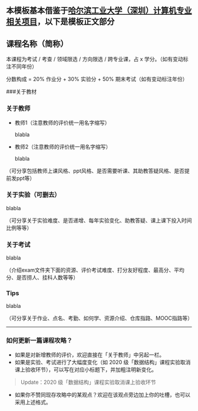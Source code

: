 ## 本模板基本借鉴于[哈尔滨工业大学（深圳）计算机专业相关项目](https://github.com/hewei2001/HITSZ-OpenCS)，以下是模板正文部分

## 课程名称（简称）

本课程为考试 / 考查 / 领域限选 / 方向限选 / 跨专业课，占 x 学分。（如有变动标注不同年份）

分数构成 = 20% 作业分 + 30% 实验分 + 50% 期末考试（如有变动标注年份）

###关于教材

### 关于教师

- 教师1（注意教师的评价统一用名字缩写）

  blabla

- 教师2（注意教师的评价统一用名字缩写）

  blabla

（可分享包括教师上课风格、ppt风格、是否需要听课、其助教答疑风格、是否提前发ppt等）

### 关于实验（可删去）

blabla

（可分享关于实验难度、是否递增、每年实验变化、助教答疑、课上课下投入时间比例等等）

### 关于考试

blabla

（介绍exam文件夹下面的资源、评价考试难度、打分友好程度、最高分、平均分、是否捞人、挂科人数等等）

### Tips

blabla

（可分享关于作业、点名、考勤、如何学、资源介绍、仓库指路、MOOC指路等）

______________________________________________________________________

### 如何更新一篇课程攻略？

- 如果是对新增教师的评价，欢迎直接在「关于教师」中另起一栏。
- 如果是实验、考试进行了大幅度变化（如 2020 级「数据结构」课程实验取消课上验收环节），可以写在对应小标题下，并加粗注明新变化。

> Update：2020 级「数据结构」课程实验取消课上验收环节

- 如果你不赞同现存攻略中的某观点？欢迎在该观点旁边加上你的吐槽，也可以采用上述格式。
